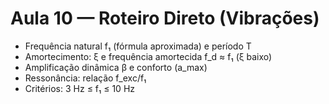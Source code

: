 # Aula 10 — Roteiro Direto (Vibrações)

- Frequência natural f₁ (fórmula aproximada) e período T
- Amortecimento: ξ e frequência amortecida f_d ≈ f₁ (ξ baixo)
- Amplificação dinâmica β e conforto (a_max)
- Ressonância: relação f_exc/f₁
- Critérios: 3 Hz ≤ f₁ ≤ 10 Hz
